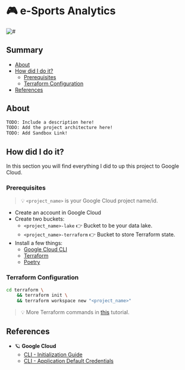 # 🎮 e-Sports Analytics

![#](https://img.shields.io/badge/licence-MIT-lightseagreen.svg?logo=apache)

## Summary

- [About](#about)
- [How did I do it?](#how-did-i-do-it)
  - [Prerequisites](#prerequisites)
  - [Terraform Configuration](#terraform-configuration)
- [References](#references)

## About

```bash
TODO: Include a description here!  
TODO: Add the project architecture here!
TODO: Add Sandbox Link!
```

## How did I do it?

In this section you will find everything I did to up this project to Google Cloud.

### Prerequisites

> 💡 `<project_name>` is your Google Cloud project name/id.

- Create an account in Google Cloud
- Create two buckets:
  - `<project_name>-lake` 👉 Bucket to be your data lake.
  - `<project_name>-terraform` 👉 Bucket to store Terraform state.
- Install a few things:
  - [Google Cloud CLI]
  - [Terraform]
  - [Poetry]

### Terraform Configuration

```bash
cd terraform \
    && terraform init \
    && terraform workspace new "<project_name>"
```

> 💡 More Terraform commands in [this](https://gist.github.com/avcaliani/4a68c1fdfe5132288ebea1819bdfa23f) tutorial.

## References

- 🪐 **Google Cloud**
  - [CLI - Initialization Guide](https://cloud.google.com/sdk/docs/initializing)
  - [CLI - Application Default Credentials](https://cloud.google.com/docs/authentication/application-default-credentials)

[Google Cloud CLI]: https://cloud.google.com/sdk/docs/install
[Terraform]: https://developer.hashicorp.com/terraform/downloads?product_intent=terraform
[Poetry]: https://python-poetry.org/
